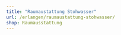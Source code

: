 ```yaml
---
title: "Raumaustattung Stohwasser"
url: /erlangen/raumaustattung-stohwasser/
shop: Raumausstattung
---
```

